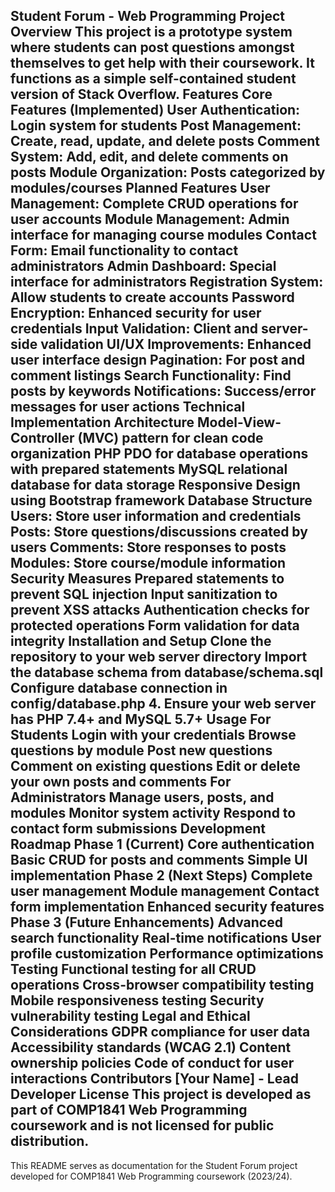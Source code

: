 Student Forum - Web Programming Project
Overview
This project is a prototype system where students can post questions amongst themselves to get help with their coursework. It functions as a simple self-contained student version of Stack Overflow.
Features
Core Features (Implemented)
User Authentication: Login system for students
Post Management: Create, read, update, and delete posts
Comment System: Add, edit, and delete comments on posts
Module Organization: Posts categorized by modules/courses
Planned Features
User Management: Complete CRUD operations for user accounts
Module Management: Admin interface for managing course modules
Contact Form: Email functionality to contact administrators
Admin Dashboard: Special interface for administrators
Registration System: Allow students to create accounts
Password Encryption: Enhanced security for user credentials
Input Validation: Client and server-side validation
UI/UX Improvements: Enhanced user interface design
Pagination: For post and comment listings
Search Functionality: Find posts by keywords
Notifications: Success/error messages for user actions
Technical Implementation
Architecture
Model-View-Controller (MVC) pattern for clean code organization
PHP PDO for database operations with prepared statements
MySQL relational database for data storage
Responsive Design using Bootstrap framework
Database Structure
Users: Store user information and credentials
Posts: Store questions/discussions created by users
Comments: Store responses to posts
Modules: Store course/module information
Security Measures
Prepared statements to prevent SQL injection
Input sanitization to prevent XSS attacks
Authentication checks for protected operations
Form validation for data integrity
Installation and Setup
Clone the repository to your web server directory
Import the database schema from database/schema.sql
Configure database connection in config/database.php
4. Ensure your web server has PHP 7.4+ and MySQL 5.7+
Usage
For Students
Login with your credentials
Browse questions by module
Post new questions
Comment on existing questions
Edit or delete your own posts and comments
For Administrators
Manage users, posts, and modules
Monitor system activity
Respond to contact form submissions
Development Roadmap
Phase 1 (Current)
Core authentication
Basic CRUD for posts and comments
Simple UI implementation
Phase 2 (Next Steps)
Complete user management
Module management
Contact form implementation
Enhanced security features
Phase 3 (Future Enhancements)
Advanced search functionality
Real-time notifications
User profile customization
Performance optimizations
Testing
Functional testing for all CRUD operations
Cross-browser compatibility testing
Mobile responsiveness testing
Security vulnerability testing
Legal and Ethical Considerations
GDPR compliance for user data
Accessibility standards (WCAG 2.1)
Content ownership policies
Code of conduct for user interactions
Contributors
[Your Name] - Lead Developer
License
This project is developed as part of COMP1841 Web Programming coursework and is not licensed for public distribution.
---
This README serves as documentation for the Student Forum project developed for COMP1841 Web Programming coursework (2023/24).